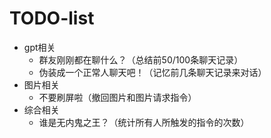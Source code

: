 # TODO-list
* gpt相关
  * 群友刚刚都在聊什么？（总结前50/100条聊天记录）
  * 伪装成一个正常人聊天吧！（记忆前几条聊天记录来对话）
* 图片相关
  * 不要刷屏啦（撤回图片和图片请求指令）
* 综合相关
  * 谁是无内鬼之王？（统计所有人所触发的指令的次数）